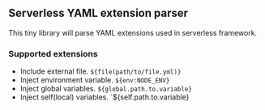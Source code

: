 ## Serverless YAML extension parser

This tiny library will parse YAML extensions used in serverless framework.

### Supported extensions
- Include external file. `${file(path/to/file.yml)}`
- Inject environment variable. `${env:NODE_ENV}`
- Inject global variables. `${global.path.to.variable}`
- Inject self(local) variables. `${self.path.to.variable} 
